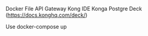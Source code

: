 Docker File
  API Gateway Kong
  IDE Konga
  Postgre
Deck (https://docs.konghq.com/deck/)

Use docker-compose up
